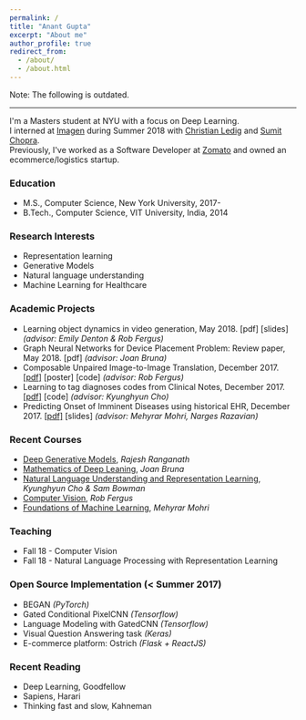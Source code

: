 ```yaml
---
permalink: /
title: "Anant Gupta"
excerpt: "About me"
author_profile: true
redirect_from: 
  - /about/
  - /about.html
---
```


Note: The following is outdated.

* * *


I'm a Masters student at NYU with a focus on Deep Learning.  
I interned at [Imagen](https://imagen.ai) during Summer 2018 with [Christian Ledig](https://scholar.google.com/citations?user=oKhGz8UAAAAJ&hl=en) and [Sumit Chopra](https://scholar.google.com/citations?user=ETU-ePAAAAAJ&hl=en).  
Previously, I've worked as a Software Developer at [Zomato](https://www.zomato.com) and owned an ecommerce/logistics startup.

### Education

*   M.S., Computer Science, New York University, 2017-
*   B.Tech., Computer Science, VIT University, India, 2014

### Research Interests

*   Representation learning
*   Generative Models
*   Natural language understanding
*   Machine Learning for Healthcare

### Academic Projects

*   Learning object dynamics in video generation, May 2018. \[pdf\] \[slides\] _(advisor: Emily Denton & Rob Fergus)_
*   Graph Neural Networks for Device Placement Problem: Review paper, May 2018. \[pdf\] _(advisor: Joan Bruna)_
*   Composable Unpaired Image­-to-­Image Translation, December 2017. [\[pdf\]](https://cs.nyu.edu/~ag4508/files/Composable_Unpaired_Image_to_Image_Traslation.pdf) \[poster\] \[code\] _(advisor: Rob Fergus)_
*   Learning to tag diagnoses codes from Clinical Notes, December 2017. [\[pdf\]](https://cs.nyu.edu/~ag4508/files/Medical_Diagnosis_Learning.pdf) \[code\] _(advisor: Kyunghyun Cho)_
*   Predicting Onset of Imminent Diseases using historical EHR, December 2017. [\[pdf\]](https://cs.nyu.edu/~ag4508/files/FML-FA17-Project-ag4508.pdf) \[slides\] _(advisor: Mehyrar Mohri, Narges Razavian)_

### Recent Courses

*   [Deep Generative Models](https://cs.nyu.edu/courses/spring18/CSCI-GA.3033-022/), _Rajesh Ranganath_
*   [Mathematics of Deep Leaning](https://joanbruna.github.io/MathsDL-spring18/), _Joan Bruna_
*   [Natural Language Understanding and Representation Learning](https://docs.google.com/document/d/1SIPSt4aeB3Lys9ztCp47Y4v68R6Awt8NBTlCObp2njg/), _Kyunghyun Cho & Sam Bowman_
*   [Computer Vision](http://cs.nyu.edu/~fergus/teaching/vision/), _Rob Fergus_
*   [Foundations of Machine Learning](https://cs.nyu.edu/~mohri/ml17/), _Mehyrar Mohri_

### Teaching

*   Fall 18 - Computer Vision
*   Fall 18 - Natural Language Processing with Representation Learning

### Open Source Implementation (< Summer 2017)

*   BEGAN _(PyTorch)_
*   Gated Conditional PixelCNN _(Tensorflow)_
*   Language Modeling with GatedCNN _(Tensorflow)_
*   Visual Question Answering task _(Keras)_
*   E-commerce platform: Ostrich _(Flask + ReactJS)_

### Recent Reading

*   Deep Learning, Goodfellow
*   Sapiens, Harari
*   Thinking fast and slow, Kahneman
